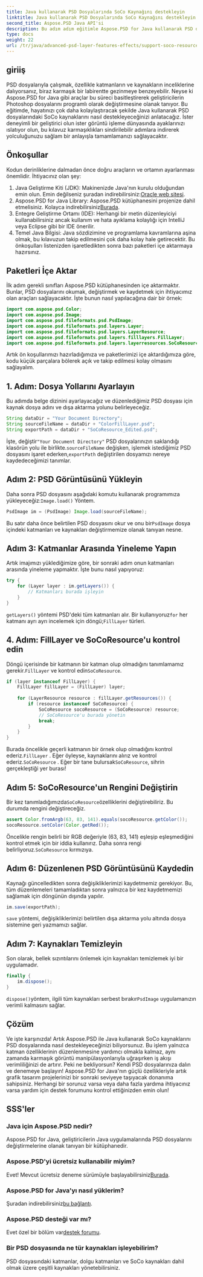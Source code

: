 ```yaml
---
title: Java kullanarak PSD Dosyalarında SoCo Kaynağını destekleyin
linktitle: Java kullanarak PSD Dosyalarında SoCo Kaynağını destekleyin
second_title: Aspose.PSD Java API'si
description: Bu adım adım eğitimle Aspose.PSD for Java kullanarak PSD dosyalarındaki SoCo kaynaklarını nasıl yöneteceğinizi öğrenin.
type: docs
weight: 22
url: /tr/java/advanced-psd-layer-features-effects/support-soco-resource-psd-files/
---
```

## giriiş
PSD dosyalarıyla çalışmak, özellikle katmanların ve kaynakların inceliklerine dalıyorsanız, biraz karmaşık bir labirentte gezinmeye benzeyebilir. Neyse ki Aspose.PSD for Java gibi araçlar bu süreci basitleştirerek geliştiricilerin Photoshop dosyalarını programlı olarak değiştirmesine olanak tanıyor. Bu eğitimde, hayatınızı çok daha kolaylaştıracak şekilde Java kullanarak PSD dosyalarındaki SoCo kaynaklarını nasıl destekleyeceğinizi anlatacağız. 
İster deneyimli bir geliştirici olun ister görüntü işleme dünyasında ayaklarınızı ıslatıyor olun, bu kılavuz karmaşıklıkları sindirilebilir adımlara indirerek yolculuğunuzu sağlam bir anlayışla tamamlamanızı sağlayacaktır.
## Önkoşullar
Kodun derinliklerine dalmadan önce doğru araçların ve ortamın ayarlanması önemlidir. İhtiyacınız olan şey:
1.  Java Geliştirme Kiti (JDK): Makinenizde Java'nın kurulu olduğundan emin olun. Emin değilseniz şuradan indirebilirsiniz:[Oracle web sitesi](https://www.oracle.com/java/technologies/javase-jdk11-downloads.html).
2. Aspose.PSD for Java Library: Aspose.PSD kütüphanesini projenize dahil etmelisiniz. Kolayca indirebilirsiniz[Burada](https://releases.aspose.com/psd/java/).
3. Entegre Geliştirme Ortamı (IDE): Herhangi bir metin düzenleyiciyi kullanabilirsiniz ancak kullanım ve hata ayıklama kolaylığı için IntelliJ veya Eclipse gibi bir IDE önerilir.
4. Temel Java Bilgisi: Java sözdizimine ve programlama kavramlarına aşina olmak, bu kılavuzun takip edilmesini çok daha kolay hale getirecektir.
Bu önkoşulları listenizden işaretledikten sonra bazı paketleri içe aktarmaya hazırsınız.
## Paketleri İçe Aktar
İlk adım gerekli sınıfları Aspose.PSD kütüphanesinden içe aktarmaktır. Bunlar, PSD dosyalarını okumak, değiştirmek ve kaydetmek için ihtiyacımız olan araçları sağlayacaktır. İşte bunun nasıl yapılacağına dair bir örnek:
```java
import com.aspose.psd.Color;
import com.aspose.psd.Image;
import com.aspose.psd.fileformats.psd.PsdImage;
import com.aspose.psd.fileformats.psd.layers.Layer;
import com.aspose.psd.fileformats.psd.layers.LayerResource;
import com.aspose.psd.fileformats.psd.layers.filllayers.FillLayer;
import com.aspose.psd.fileformats.psd.layers.layerresources.SoCoResource;
```
Artık ön koşullarımızı hazırladığımıza ve paketlerimizi içe aktardığımıza göre, kodu küçük parçalara bölerek açık ve takip edilmesi kolay olmasını sağlayalım.
## 1. Adım: Dosya Yollarını Ayarlayın
Bu adımda belge dizinini ayarlayacağız ve düzenlediğimiz PSD dosyası için kaynak dosya adını ve dışa aktarma yolunu belirleyeceğiz.
```java
String dataDir = "Your Document Directory";
String sourceFileName = dataDir + "ColorFillLayer.psd";
String exportPath = dataDir + "SoCoResource_Edited.psd";
```
 
 İşte, değiştir`"Your Document Directory"` PSD dosyalarınızın saklandığı klasörün yolu ile birlikte.`sourceFileName` değişken, işlemek istediğimiz PSD dosyasını işaret ederken,`exportPath` değiştirilen dosyamızı nereye kaydedeceğimizi tanımlar.
## Adım 2: PSD Görüntüsünü Yükleyin
 Daha sonra PSD dosyasını aşağıdaki komutu kullanarak programımıza yükleyeceğiz:`Image.load()` Yöntem.
```java
PsdImage im = (PsdImage) Image.load(sourceFileName);
```
 
 Bu satır daha önce belirtilen PSD dosyasını okur ve onu bir`PsdImage` dosya içindeki katmanları ve kaynakları değiştirmemize olanak tanıyan nesne.
## Adım 3: Katmanlar Arasında Yineleme Yapın
Artık imajımızı yüklediğimize göre, bir sonraki adım onun katmanları arasında yineleme yapmaktır. İşte bunu nasıl yapıyoruz:
```java
try {
    for (Layer layer : im.getLayers()) {
        // Katmanları burada işleyin
    }
}
```
 
`getLayers()` yöntemi PSD'deki tüm katmanları alır. Bir kullanıyoruz`for` her katmanı ayrı ayrı incelemek için döngü;`FillLayer` türleri.
## 4. Adım: FillLayer ve SoCoResource'u kontrol edin
Döngü içerisinde bir katmanın bir katman olup olmadığını tanımlamamız gerekir.`FillLayer` ve kontrol edin`SoCoResource`.
```java
if (layer instanceof FillLayer) {
    FillLayer fillLayer = (FillLayer) layer;
    
    for (LayerResource resource : fillLayer.getResources()) {
        if (resource instanceof SoCoResource) {
            SoCoResource socoResource = (SoCoResource) resource;
            // SoCoResource'u burada yönetin
            break;
        }
    }
}
```
 
 Burada öncelikle geçerli katmanın bir örnek olup olmadığını kontrol ederiz.`FillLayer` . Eğer öyleyse, kaynaklarını alırız ve kontrol ederiz.`SoCoResource` . Eğer bir tane bulursak`SoCoResource`, sihrin gerçekleştiği yer burası!
## Adım 5: SoCoResource'un Rengini Değiştirin
 Bir kez tanımladığımızda`SoCoResource`özelliklerini değiştirebiliriz. Bu durumda rengini değiştireceğiz.
```java
assert Color.fromArgb(63, 83, 141).equals(socoResource.getColor());
socoResource.setColor(Color.getRed());
```
 
 Öncelikle rengin belirli bir RGB değeriyle (63, 83, 141) eşleşip eşleşmediğini kontrol etmek için bir iddia kullanırız. Daha sonra rengi belirliyoruz.`SoCoResource` kırmızıya.
## Adım 6: Düzenlenen PSD Görüntüsünü Kaydedin
Kaynağı güncelledikten sonra değişikliklerimizi kaydetmemiz gerekiyor. Bu, tüm düzenlemeleri tamamladıktan sonra yalnızca bir kez kaydetmemizi sağlamak için döngünün dışında yapılır.
```java
im.save(exportPath);
```
 
`save` yöntemi, değişikliklerimizi belirtilen dışa aktarma yolu altında dosya sistemine geri yazmamızı sağlar.
## Adım 7: Kaynakları Temizleyin
Son olarak, bellek sızıntılarını önlemek için kaynakları temizlemek iyi bir uygulamadır.
```java
finally {
    im.dispose();
}
```
 
`dispose()`yöntem, ilgili tüm kaynakları serbest bırakır`PsdImage` uygulamanızın verimli kalmasını sağlar.
## Çözüm
Ve işte karşınızda! Artık Aspose.PSD ile Java kullanarak SoCo kaynaklarını PSD dosyalarında nasıl destekleyeceğinizi biliyorsunuz. Bu işlem yalnızca katman özelliklerinin düzenlenmesine yardımcı olmakla kalmaz, aynı zamanda karmaşık görüntü manipülasyonlarıyla uğraşırken iş akışı verimliliğinizi de artırır. Peki ne bekliyorsun? Kendi PSD dosyalarınıza dalın ve denemeye başlayın! 
Aspose.PSD for Java'nın güçlü özellikleriyle artık grafik tasarım projelerinizi bir sonraki seviyeye taşıyacak donanıma sahipsiniz. Herhangi bir sorunuz varsa veya daha fazla yardıma ihtiyacınız varsa yardım için destek forumunu kontrol ettiğinizden emin olun!
## SSS'ler
### Java için Aspose.PSD nedir?
Aspose.PSD for Java, geliştiricilerin Java uygulamalarında PSD dosyalarını değiştirmelerine olanak tanıyan bir kütüphanedir.
### Aspose.PSD'yi ücretsiz kullanabilir miyim?
 Evet! Mevcut ücretsiz deneme sürümüyle başlayabilirsiniz[Burada](https://releases.aspose.com/).
### Aspose.PSD for Java'yı nasıl yüklerim?
 Şuradan indirebilirsiniz[bu bağlantı](https://releases.aspose.com/psd/java/).
### Aspose.PSD desteği var mı?
 Evet özel bir bölüm var[destek forumu](https://forum.aspose.com/c/psd/34).
### Bir PSD dosyasında ne tür kaynakları işleyebilirim?
PSD dosyasındaki katmanlar, dolgu katmanları ve SoCo kaynakları dahil olmak üzere çeşitli kaynakları yönetebilirsiniz.